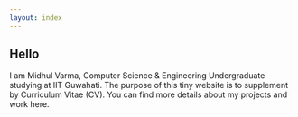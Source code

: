 ```yaml
---
layout: index
---
```

## Hello

I am Midhul Varma, Computer Science & Engineering Undergraduate studying at IIT Guwahati. The purpose of this tiny website is to supplement by Curriculum Vitae (CV). You can find more details about my projects and work here.